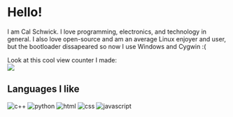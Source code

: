 # Hello!
I am Cal Schwick. I love programming, electronics, and technology in general. I also love open-source and am an average Linux enjoyer and user, but the bootloader dissapeared so now I use Windows and Cygwin :(
  
Look at this cool view counter I made:  
<img src="https://img-server.calsch.repl.co/counter/site">

## Languages I like
<img alt="c++" src="https://img.shields.io/badge/C++-blue?logo=cplusplus&logoColor=white">
<img alt="python" src="https://img.shields.io/badge/Python-darkslateblue?logo=python&logoColor=white">
<img alt="html" src="https://img.shields.io/badge/HTML-orange?logo=html5&logoColor=white">
<img alt="css" src="https://img.shields.io/badge/CSS-blue?logo=css3&logoColor=white">
<img alt="javascript" src="https://img.shields.io/badge/JavaScript-yellow?logo=javascript&logoColor=white">
